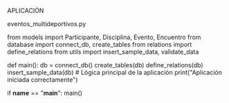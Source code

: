 APLICACIÓN

eventos_multideportivos.py

from models import Participante, Disciplina, Evento, Encuentro
from database import connect_db, create_tables
from relations import define_relations
from utils import insert_sample_data, validate_data

def main():
    db = connect_db()
    create_tables(db)
    define_relations(db)
    insert_sample_data(db)
    # Lógica principal de la aplicación
    print("Aplicación iniciada correctamente")

if __name__ == "__main__":
    main()

